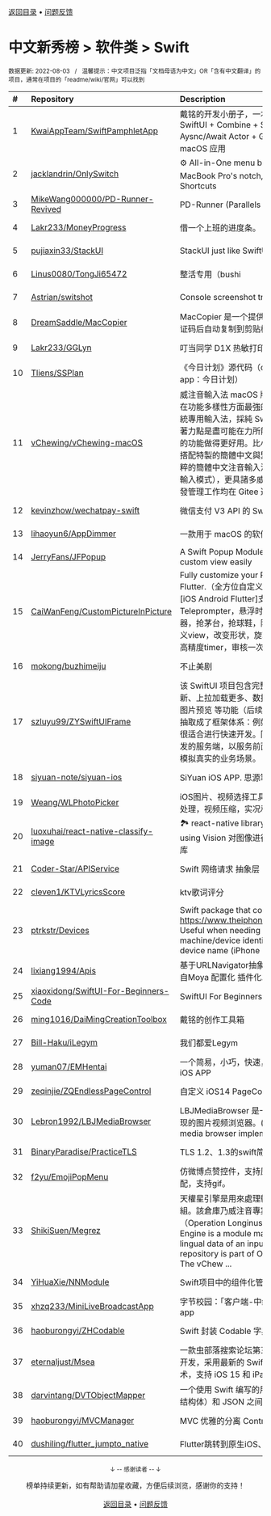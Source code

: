 <a href="https://github.com/GrowingGit/GitHub-Chinese-Top-Charts#github中文排行榜">返回目录</a> • <a href="/content/docs/feedback.md">问题反馈</a>

# 中文新秀榜 > 软件类 > Swift
<sub>数据更新: 2022-08-03&nbsp;&nbsp;&nbsp;/&nbsp;&nbsp;&nbsp;温馨提示：中文项目泛指「文档母语为中文」OR「含有中文翻译」的项目，通常在项目的「readme/wiki/官网」可以找到</sub>

|#|Repository|Description|Stars|Updated|Created|
|:-|:-|:-|:-|:-|:-|
|1|[KwaiAppTeam/SwiftPamphletApp](https://github.com/KwaiAppTeam/SwiftPamphletApp)|戴铭的开发小册子，一本活的开发手册。使用 SwiftUI + Combine + Swift Concurrency Aysnc/Await Actor + GitHub API 开发的 macOS 应用|1824|2022-08-02|2021-11-13|
|2|[jacklandrin/OnlySwitch](https://github.com/jacklandrin/OnlySwitch)|⚙️ All-in-One menu bar app, hide 💻MacBook Pro's notch, dark mode, AirPods, Shortcuts|1498|2022-08-01|2021-11-30|
|3|[MikeWang000000/PD-Runner-Revived](https://github.com/MikeWang000000/PD-Runner-Revived)|PD-Runner (Parallels Desktop) 补档|275|2022-05-01|2022-01-25|
|4|[Lakr233/MoneyProgress](https://github.com/Lakr233/MoneyProgress)|借一个上班的进度条。|205|2022-03-22|2022-03-15|
|5|[pujiaxin33/StackUI](https://github.com/pujiaxin33/StackUI)|StackUI just like SwiftUI|84|2022-07-17|2021-10-14|
|6|[Linus0080/TongJi65472](https://github.com/Linus0080/TongJi65472)|整活专用（bushi|74|2022-05-05|2022-04-28|
|7|[Astrian/switshot](https://github.com/Astrian/switshot)|Console screenshot transfer|55|2022-02-21|2021-09-10|
|8|[DreamSaddle/MacCopier](https://github.com/DreamSaddle/MacCopier)|MacCopier 是一个提供在 Macos 中收到短信验证码后自动复制到剪贴板功能的软件。|54|2022-07-30|2022-07-02|
|9|[Lakr233/GGLyn](https://github.com/Lakr233/GGLyn)|叮当同学 D1X 热敏打印机 HTTP -> BLE 桥|49|2022-07-25|2022-07-23|
|10|[Tliens/SSPlan](https://github.com/Tliens/SSPlan)|《今日计划》源代码（open source for the app：今日计划）|49|2022-08-01|2021-10-07|
|11|[vChewing/vChewing-macOS](https://github.com/vChewing/vChewing-macOS)|威注音輸入法 macOS 版，恐怕是截至目前為止在功能多樣性方面最強的第三方免費 macOS 系統專用輸入法，採純 Swift 語言寫就。威注音的著力點是盡可能在力所能及的範圍內將整個產品的功能做得更好用。比小鶴雙拼更準確且快速，搭配特製的簡體中文與繁體中文專用辭庫。是純粹的簡體中文注音輸入法（也內贈原生繁體中文輸入模式），更具諸多威注音特色功能。目前研發管理工作均在 Gitee 進行。|48|2022-08-02|2021-12-13|
|12|[kevinzhow/wechatpay-swift](https://github.com/kevinzhow/wechatpay-swift)|微信支付 V3 API 的 Swift 服务端 SDK|46|2022-06-06|2022-05-27|
|13|[lihaoyun6/AppDimmer](https://github.com/lihaoyun6/AppDimmer)|一款用于 macOS 的软件窗口亮度控制工具|44|2022-05-22|2021-11-23|
|14|[JerryFans/JFPopup](https://github.com/JerryFans/JFPopup)|A Swift Popup Module help you popup your custom view easily|41|2022-05-08|2021-10-11|
|15|[CaiWanFeng/CustomPictureInPicture](https://github.com/CaiWanFeng/CustomPictureInPicture)|Fully customize your PiP in iOS, Android and Flutter.（全方位自定义画中画，移动端全平台[iOS Android Flutter]支持。悬浮提词器，Teleprompter，悬浮时钟，秒杀神器，记牌器，抢茅台，抢球鞋，隐藏系统按钮，添加自定义view，改变形状，旋转，拍照录屏正常运行，高精度timer，审核一次过）|34|2022-07-26|2021-11-10|
|16|[mokong/buzhimeiju](https://github.com/mokong/buzhimeiju)|不止美剧|28|2022-03-07|2022-03-07|
|17|[szluyu99/ZYSwiftUIFrame](https://github.com/szluyu99/ZYSwiftUIFrame)|该 SwiftUI 项目包含完整的：网络请求、下拉刷新、上拉加载更多、数据增删改查、图片上传、图片预览 等功能（后续还会继续更新），代码中抽取成了框架体系：例如通用 ViewModel 等，很适合进行快速开发。同时项目自带一个 Go 开发的服务端，以服务前面提到的网络请求，帮助模拟真实的业务场景。|26|2022-04-04|2022-04-03|
|18|[siyuan-note/siyuan-ios](https://github.com/siyuan-note/siyuan-ios)|SiYuan iOS APP. 思源笔记 iOS 端 APP。|20|2022-06-08|2022-02-08|
|19|[Weang/WLPhotoPicker](https://github.com/Weang/WLPhotoPicker)|iOS图片、视频选择工具。支持多选，支持图片处理，视频压缩，实况和视频互转。|18|2022-05-08|2022-01-18|
|20|[luoxuhai/react-native-classify-image](https://github.com/luoxuhai/react-native-classify-image)|🏞 react-native library to classify images using Vision   对图像进行分类的 react-native 库|18|2022-06-18|2022-01-14|
|21|[Coder-Star/APIService](https://github.com/Coder-Star/APIService)|Swift 网络请求 抽象层|17|2022-07-05|2022-04-09|
|22|[cleven1/KTVLyricsScore](https://github.com/cleven1/KTVLyricsScore)|ktv歌词评分|16|2022-06-17|2021-12-30|
|23|[ptrkstr/Devices](https://github.com/ptrkstr/Devices)|Swift package that contains all devices from https://www.theiphonewiki.com/wiki/Models. Useful when needing to parse machine/device identifier (i.e. iPhone10,1) to device name (iPhone 8).|13|2022-07-14|2021-10-12|
|24|[lixiang1994/Apis](https://github.com/lixiang1994/Apis)|基于URLNavigator抽象的URL路由组件 灵感来自Moya 配置化 插件化.|12|2022-04-28|2021-12-15|
|25|[xiaoxidong/SwiftUI-For-Beginners-Code](https://github.com/xiaoxidong/SwiftUI-For-Beginners-Code)|SwiftUI For Beginners 应用内全部示例代码。|12|2022-07-13|2021-10-08|
|26|[ming1016/DaiMingCreationToolbox](https://github.com/ming1016/DaiMingCreationToolbox)|戴铭的创作工具箱|11|2022-08-02|2022-04-08|
|27|[Bill-Haku/iLegym](https://github.com/Bill-Haku/iLegym)|我们都爱Legym|9|2022-04-07|2022-03-12|
|28|[yuman07/EMHentai](https://github.com/yuman07/EMHentai)|一个简易，小巧，快速，纯Swift的Ehentai的iOS APP|9|2022-07-26|2022-01-24|
|29|[zeqinjie/ZQEndlessPageControl](https://github.com/zeqinjie/ZQEndlessPageControl)|自定义 iOS14 PageControl 控件新功能|9|2022-04-02|2021-09-23|
|30|[Lebron1992/LBJMediaBrowser](https://github.com/Lebron1992/LBJMediaBrowser)|LBJMediaBrowser 是一个在 SwiftUI 框架下实现的图片视频浏览器。(LBJMediaBrowser is a media browser implemented with SwiftUI.)|8|2022-04-18|2021-09-13|
|31|[BinaryParadise/PracticeTLS](https://github.com/BinaryParadise/PracticeTLS)|TLS 1.2、1.3的swift简单实现|6|2022-03-11|2021-08-05|
|32|[f2yu/EmojiPopMenu](https://github.com/f2yu/EmojiPopMenu)|仿微博点赞控件，支持原版所有手势、动效、适配，支持gif。|5|2022-05-09|2022-04-10|
|33|[ShikiSuen/Megrez](https://github.com/ShikiSuen/Megrez)|天權星引擎是用來處理輸入法語彙庫的一個模組。該倉庫乃威注音專案的弒神行動（Operation Longinus）的一部分。  Megrez Engine is a module made for processing lingual data of an input method. This repository is part of Operation Longinus of The vChew ...|4|2022-05-13|2022-04-23|
|34|[YiHuaXie/NNModule](https://github.com/YiHuaXie/NNModule)|Swift项目中的组件化管理|4|2022-07-09|2022-02-12|
|35|[xhzq233/MiniLiveBroadcastApp](https://github.com/xhzq233/MiniLiveBroadcastApp)|字节校园：「客户端-中级」我也能写迷你版直播app|4|2022-04-08|2022-02-04|
|36|[haoburongyi/ZHCodable](https://github.com/haoburongyi/ZHCodable)|Swift 封装 Codable 字典转模型|4|2022-04-07|2022-01-12|
|37|[eternaljust/Msea](https://github.com/eternaljust/Msea)|一款虫部落搜索论坛第三方 App，使用 SwiftUI 开发，采用最新的 Swift Concurrency 并发技术，支持 iOS 15 和 iPadOS 15 及以上。|4|2022-08-02|2021-12-03|
|38|[darvintang/DVTObjectMapper](https://github.com/darvintang/DVTObjectMapper)|一个使用 Swift 编写的用于 model 对象（类和结构体）和 JSON  之间转换的框架。|4|2022-06-08|2021-09-19|
|39|[haoburongyi/MVCManager](https://github.com/haoburongyi/MVCManager)|MVC 优雅的分离 Controller 和 View|3|2022-04-19|2022-03-07|
|40|[dushiling/flutter_jumpto_native](https://github.com/dushiling/flutter_jumpto_native)|Flutter跳转到原生iOS、Android页面|3|2022-03-06|2022-03-03|

<div align="center">
    <p><sub>↓ -- 感谢读者 -- ↓</sub></p>
    榜单持续更新，如有帮助请加星收藏，方便后续浏览，感谢你的支持！
</div>

<br/>

<div align="center"><a href="https://github.com/GrowingGit/GitHub-Chinese-Top-Charts#github中文排行榜">返回目录</a> • <a href="/content/docs/feedback.md">问题反馈</a></div>
